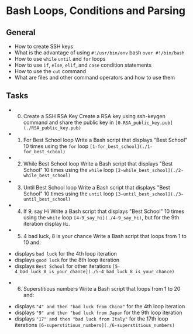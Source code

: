 # Bash Loops, Conditions and Parsing
## General
* How to create SSH keys
* What  is the advantage of using `#!/usr/bin/env` bash `over #!/bin/bash`
* How to use `while` `until` and `for` loops
* How to use `if`, `else`, `elif`, and `case` condition statements
* How to use the `cut` command
* What are files and other command operators and how to use them

## Tasks
* 0. Create a SSH RSA Key
Create a RSA key using ssh-keygen command and share the public key in `[0-RSA_public_key.pub](./RSA_public_key.pub)`

* 1. For Best School loop
Write a Bash script that displays "Best School" 10 times using the `for` loop `[1-for_best_school](./1-for_best_school)`

* 2. While Best School loop
Write a Bash script that displays "Best School" 10 times using the `while` loop `[2-while_best_school](./2-while_best_school)`

* 3. Until Best School loop
Write a Bash script that displays "Best School" 10 times using the `until` loop `[3-until_best_school](./3-until_best_school)`

* 4. If 9, say Hi
Write a Bash script that displays "Best School" 10 times using the `while` loop `[4-9_say_hi](./4-9_say_hi)`, but for the 9th iteration display `Hi`.

* 5. 4 bad luck, 8 is your chance
Write a Bash script that loops from 1 to 10 and:
- displays `bad luck` for the 4th loop iteration
- displays `good luck` for the 8th loop iteration
- displays `Best School` for other iterations
`[5-4_bad_luck_8_is_your_chance](./5-4_bad_luck_8_is_your_chance)`

* 6. Superstitious numbers
Write a Bash script that loops from 1 to 20 and:
- displays `"4" and then "bad luck from China"` for the 4th loop iteration
- displays `"9" and then "bad luck from Japan` for the 9th loop iteration
- displays `"17" and then "bad luck from Italy"` for the 17th loop iterations
`[6-superstitious_numbers](./6-superstitious_numbers)`
